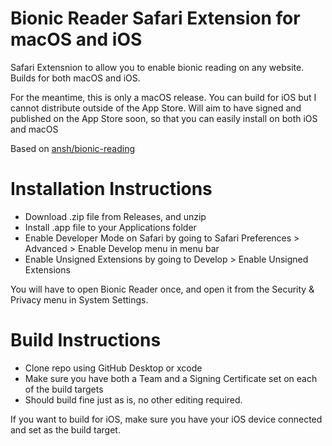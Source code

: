 # Bionic Reader Safari Extension for macOS and iOS
Safari Extensnion to allow you to enable bionic reading on any website. 
Builds for both macOS and iOS.

For the meantime, this is only a macOS release. You can build for iOS but I cannot distribute outside of the App Store.
Will aim to have signed and published on the App Store soon, so that you can easily install on both iOS and macOS

Based on [ansh/bionic-reading](https://github.com/ansh/bionic-reading)

# Installation Instructions
- Download .zip file from Releases, and unzip
- Install .app file to your Applications folder
- Enable Developer Mode on Safari by going to Safari Preferences > Advanced > Enable Develop menu in menu bar
- Enable Unsigned Extensions by going to Develop > Enable Unsigned Extensions

You will have to open Bionic Reader once, and open it from the Security & Privacy menu in System Settings. 

# Build Instructions
- Clone repo using GitHub Desktop or xcode
- Make sure you have both a Team and a Signing Certificate set on each of the build targets
- Should build fine just as is, no other editing required.

If you want to build for iOS, make sure you have your iOS device connected and set as the build target.

